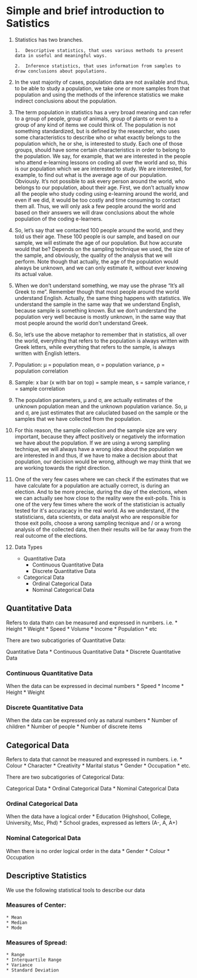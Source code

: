 # Simple and brief introduction to Satistics


1.	Statistics has two branches. 

		1.	Descriptive statistics, that uses various methods to present data in useful and meaningful ways.  

		2.	Inference statistics, that uses information from samples to draw conclusions about populations.  


2.	In the vast majority of cases, population data are not available and thus, to be able to study a population, we take one or more samples from that population and using the methods of the inference statistics we make indirect conclusions about the population.


3.	The term population in statistics has a very broad meaning and can refer to a group of people, group of animals, group of plants or even to a group of any kind of items we could think of. The population is not something standardized, but is defined by the researcher, who uses some characteristics to describe who or what exactly belongs to the population which, he or she, is interested to study. Each one of those groups, should have some certain characteristics in order to belong to the population. We say, for example, that we are interested in the people who attend e-learning lessons on coding all over the world and so, this is our population which we are interested to study. We are interested, for example, to find out what is the average age of our population. Obviously. It’s not possible to ask every person around the world, who belongs to our population, about their age. First, we don’t actually know all the people who study coding using e-learning around the world, and even if we did, it would be too costly and time consuming to contact them all. Thus, we will only ask a few people around the world and based on their answers we will draw conclusions about the whole population of the coding e-learners.


4.	So, let’s say that we contacted 100 people around the world, and they told us their age. These 100 people is our sample, and based on our sample, we will estimate the age of our population. But how accurate would that be? Depends on the sampling technique we used, the size of the sample, and obviously, the quality of the analysis that we will perform. Note though that actually, the age of the population would always be unknown, and we can only estimate it, without ever knowing its actual value.


5.	When we don’t understand something, we may use the phrase “It’s all Greek to me”. Remember though that most people around the world understand English. Actually, the same thing happens with statistics. We understand the sample in the same way that we understand English, because sample is something known. But we don’t understand the population very well because is mostly unknown, in the same way that most people around the world don’t understand Greek.


6.	So, let’s use the above metaphor to remember that in statistics, all over the world, everything that refers to the population is always written with Greek letters, while everything that refers to the sample, is always written with English letters.


7.	Population: μ = population mean, σ = population variance, ρ = population correlation


8.	Sample: x bar (x with bar on top) = sample mean, s = sample variance, r = sample correlation


9. The population parameters, μ and σ, are actually estimates of the unknown population mean and the unknown population variance. So, μ and σ, are just estimates that are caluclated based on the sample or the samples that we have collected from the population.



10. For this reason, the sample collection and the sample size are very important, because they affect positively or negatively the information we have about the population. If we are using a wrong sampling technique, we will always have a wrong idea about the population we are interested in and thus, if we have to make a decision about that population, our decision would be wrong, although we may think that we are working towards the right direction.


11. One of the very few cases where we can check if the estimates that we have calculate for a population are actually correct, is during an election. And to be more precise, during the day of the elections, when we can actually see how close to the reality were the exit-polls. This is one of the very few times where the work of the statistician is actually tested for it's accuracacy in the real world. As we understand, if the statisticians, data scientsts, or data analyst who are responsible for those exit polls, choose a wrong sampling tecnique and / or a wrong analysis of the collected data, then their results will be far away from the real outcome of the elections.

12. Data Types
	* Quantitative Data
		* Continuous Quantitative Data
		* Discrete Quantitative Data
	* Categorical Data
		* Ordinal Categorical Data
		* Nominal Categorical Data

## Quantitative Data

Refers to data thatn can be measured and expressed in numbers. i.e.
	* Height
	* Weight
	* Speed
	* Volume
	* Income
	* Population
	* etc

There are two subcatigories of Quantitative Data:

Quantitative Data
	* Continuous Quantitative Data
	* Discrete Quantitative Data

### Continuous Quantitative Data

When the data can be expressed in decimal numbers
	* Speed
	* Income
	* Height
	* Weight

### Discrete Quantitative Data

When the data can be expressed only as natural numbers
	* Number of children
	* Number of people
	* Number of discrete items


## Categorical Data

Refers to data that cannot be measured and expressed in numbers. i.e.
	* Colour
	* Character
	* Creativity
	* Marital status
	* Gender
	* Occupation
	* etc.

There are two subcatigories of Categorical Data:

Categorical Data
	* Ordinal Categorical Data
	* Nominal Categorical Data

### Ordinal Categorical Data

When the data have a logical order
	* Education (Highshool, College, University, Msc, Phd)
	* School grades, expressed as letters (A-, A, A+)

### Nominal Categorical Data

When there is no order logical order in the data
	* Gender
	* Colour
	* Occupation

## Descriptive Statistics

We use the following statistical tools to describe our data

### Measures of Center:
	* Mean
	* Median
	* Mode

### Measures of Spread:
	* Range
	* Interquartile Range
	* Variance
	* Standard Deviation

